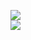 [![](https://img.shields.io/badge/Made%20With-Github%20Spray-lightgrey.svg?style=for-the-badge&logo=github)](https://github.com/Annihil/github-spray#2595)  
[![](https://i.imgur.com/2DrTn0Z.gif)](https://github.com/Annihil/github-spray)